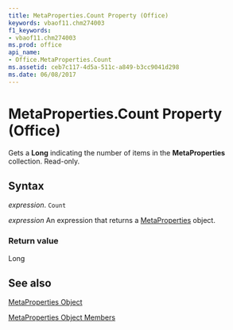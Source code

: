 ```yaml
---
title: MetaProperties.Count Property (Office)
keywords: vbaof11.chm274003
f1_keywords:
- vbaof11.chm274003
ms.prod: office
api_name:
- Office.MetaProperties.Count
ms.assetid: ceb7c117-4d5a-511c-a849-b3cc9041d298
ms.date: 06/08/2017
---
```



# MetaProperties.Count Property (Office)

Gets a  **Long** indicating the number of items in the **MetaProperties** collection. Read-only.


## Syntax

 _expression_. `Count`

 _expression_ An expression that returns a [MetaProperties](./Office.MetaProperties.md) object.


### Return value

Long


## See also


[MetaProperties Object](Office.MetaProperties.md)



[MetaProperties Object Members](./overview/Library-Reference/metaproperties-members-office.md)

